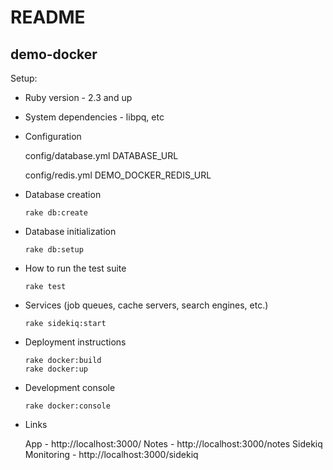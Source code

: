 # README

## demo-docker

Setup:

* Ruby version - 2.3 and up

* System dependencies - libpq, etc

* Configuration

  config/database.yml
  DATABASE_URL

  config/redis.yml
  DEMO_DOCKER_REDIS_URL

* Database creation

  ```
  rake db:create
  ```

* Database initialization

  ```
  rake db:setup
  ```

* How to run the test suite

  ```
  rake test
  ```

* Services (job queues, cache servers, search engines, etc.)

  ```
  rake sidekiq:start
  ```

* Deployment instructions

  ```
  rake docker:build
  rake docker:up
  ```

* Development console

  ```
  rake docker:console
  ```

* Links

  App - http://localhost:3000/
  Notes - http://localhost:3000/notes
  Sidekiq Monitoring - http://localhost:3000/sidekiq
